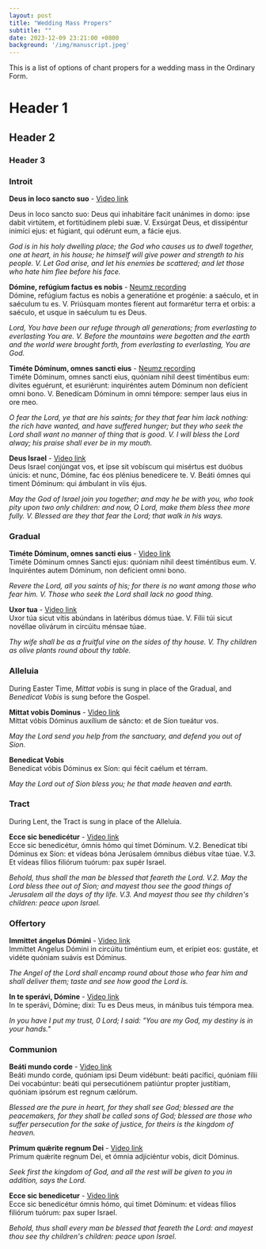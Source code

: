 ```yaml
---
layout: post
title: "Wedding Mass Propers"
subtitle: ""
date: 2023-12-09 23:21:00 +0800
background: '/img/manuscript.jpeg'
---
```

This is a list of options of chant propers for a wedding mass in the Ordinary Form.

# Header 1
## Header 2
### Header 3

### Introit
**Deus in loco sancto suo** - [Video link](https://youtu.be/x7Nw2RUzoUg?si=ZVaX_a1x7x8C6t4c)

Deus in loco sancto suo: Deus qui inhabitáre facit unánimes in domo: ipse
dabit virtútem, et fortitúdinem plebi suæ. V. Exsúrgat Deus, et dissipéntur inimíci ejus: et fúgiant, qui odérunt eum, a fácie ejus.  

*God is in his holy dwelling place; the God who causes us to dwell together, one at heart, in his house; he himself will give power and strength to his people. V. Let God arise, and let his enemies be scattered; and let those who hate him flee before his face.*  

**Dómine, refúgium factus es nobis** - [Neumz recording](https://app.neumz.com/listen/missa-domine-refugium-5/08-03-2022)  
Dómine, refúgium factus es nobis a generatióne et progénie: a saéculo, et in saéculum tu es. V. Priúsquam montes fíerent aut formarétur terra et orbis: a saéculo, et usque in saéculum tu es Deus.  

*Lord, You have been our refuge through
all generations; from everlasting to everlasting You are. V. Before the mountains were begotten and the earth and the world were brought forth, from everlasting to everlasting, You are God.*

**Timéte Dóminum, omnes sancti eius** - [Neumz recording](https://app.neumz.com/listen/missa-timete-dominum-3-a0c09c86-3bd1-4b52-ae51-76bcede97608/26-01-2023)  
Timéte Dóminum, omnes sancti eius, quóniam nihil deest timéntibus eum: dívites eguérunt, et esuriérunt: inquiréntes autem Dóminum non defícient omni bono. V. Benedícam Dóminum in omni témpore: semper laus eius in ore meo.

*O fear the Lord, ye that are his saints; for they that fear him lack nothing:  the rich have wanted, and have suffered hunger; but they who seek the Lord shall want no manner of thing that is good. V. I will bless the Lord alway; his praise shall ever be in my mouth.*

**Deus Israel** - [Video link](https://youtu.be/IS-KY5bzu44?si=8xVjrZdHzKY9hVYm)  
Deus Israel conjúngat vos, et ípse sit vobíscum qui misértus est duóbus únicis: et nunc, Dómine, fac éos plénius benedícere te. V. Beáti ómnes qui timent Dóminum: qui ámbulant in víis éjus.

*May the God of Israel join you together; and may he be with you, who took pity upon two only children: and now, O Lord, make them bless thee more fully. V. Blessed are they that fear the Lord; that walk in his ways.*

### Gradual
**Timéte Dóminum, omnes sancti eius** - [Video link](https://youtu.be/Bn7KXQAx4NI?si=HjU4IzAaeCsq5dAB)  
Timéte Dóminum omnes Sancti
ejus: quóniam nihil deest timéntibus
eum. V. Inquiréntes autem Dóminum, non defícient omni bono.

*Revere the Lord, all you saints of his; for there is no want among those who fear him. V. Those who seek the Lord shall lack no good thing.*

**Uxor tua** - [Video link](https://youtu.be/Fl8KVZPDKvQ?si=Z4aE47O369OGdF4_)  
Uxor túa sicut vítis abúndans in latéribus dómus túae. V. Fílii túi sicut novéllae olivárum in circúitu ménsae túae.

*Thy wife shall be as a fruitful vine on the sides of thy house. V. Thy children as olive plants round about thy table.*

### Alleluia 
During Easter Time, *Mittat vobis* is sung in place of the Gradual, and *Benedicat Vobis* is sung before the Gospel.

**Mittat vobis Dominus** - [Video link](https://youtu.be/WnDvj70J1Tc?si=16m81kqvCus96EBn)  
Míttat vóbis Dóminus auxílium de sáncto: et de Síon tueátur vos.

*May the Lord send you help from the sanctuary, and defend you out of Sion.*

**Benedicat Vobis**  
Benedícat vóbis Dóminus ex Síon: qui fécit caélum et térram.

*May the Lord out of Sion bless you; he that made heaven and earth.*

### Tract
During Lent, the Tract is sung in place of the Alleluia.

**Ecce sic benedicétur** - [Video link](https://youtu.be/yCObgFsLZs8?si=jZLiLyeVuDWCO_Vi)  
Ecce sic benedicétur, ómnis hómo qui tímet Dóminum. V.2. Benedícat tíbi Dóminus ex Síon: et vídeas bóna Jerúsalem ómnibus diébus vítae túae. V.3. Et vídeas fílios filiórum tuórum: pax supér Israel.  

*Behold, thus shall the man be blessed that feareth the Lord. V.2. May the Lord bless thee out of Sion; and mayest thou see the good things of Jerusalem all the days of thy life. V.3. And mayest thou see thy children's children: peace upon Israel.*

### Offertory
**Immittet ángelus Dómini** - [Video link](https://youtu.be/aa1Ox0YeYZ4?si=X5ujcRkZWYkBV3qI)  
Immíttet Angelus Dómini in circúitu timéntium eum, et erípiet eos: gustáte, et vidéte quóniam suávis est Dóminus. 

*The Angel of the Lord shall encamp round about those who fear him and shall deliver them; taste and see how good the Lord is.*

**In te sperávi, Dómine** - [Video link](https://youtu.be/ssOglVIdIs4?si=FS7Un0bF4QoTWSRZ)  
In te sperávi, Dómine; dixi: Tu es Deus meus, in mánibus tuis témpora mea. 

*In you have I put my trust, 0 Lord; I said: "You are my God, my destiny is in your hands."*

### Communion
**Beáti mundo corde** - [Video link](https://youtu.be/-x1T5AcT368?si=VtvelAjABvtgz8hV)  
Beáti mundo corde, quóniam ipsi
Deum vidébunt: beáti pacífici,
quóniam fílii Dei vocabúntur: beáti
qui persecutiónem patiúntur
propter justítiam, quóniam ipsórum
est regnum cælórum.

*Blessed are the pure in heart, for they shall see God; blessed are the peacemakers, for they shall be called sons of God; blessed are those who suffer persecution for the sake of justice, for theirs is the kingdom of heaven.*

**Primum quǽrite regnum Dei** - [Video link](https://youtu.be/HrgoYGlbVbQ?si=JqDp39SqjiDhbjk9)  
Primum quǽrite regnum Dei,
et ómnia adjiciéntur vobis,
dicit Dóminus.

*Seek first the kingdom of God, and all the rest will be given to you in addition, says the Lord.*

**Ecce sic benedicetur** - [Video link](https://youtu.be/GsdWv1aIQXc?si=LHJion1U0tDy7nii)  
Ecce sic benedicétur ómnis hómo, qui tímet Dóminum: et vídeas fílios filiórum tuórum: pax super Israel.  

*Behold, thus shall every man be blessed that feareth the Lord: and mayest thou see thy children's children: peace upon Israel.*